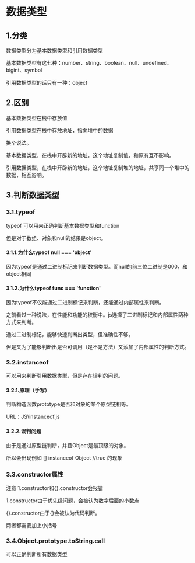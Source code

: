 # 数据类型

## 1.分类

数据类型分为基本数据类型和引用数据类型

基本数据类型有这七种：number、string、boolean、null、undefined、bigint、symbol

引用数据类型的话只有一种：object

## 2.区别

基本数据类型在栈中存放值

引用数据类型在栈中存放地址，指向堆中的数据

换个说法。

基本数据类型，在栈中开辟新的地址，这个地址复制值，和原有互不影响。

引用数据类型，在栈中开辟新的地址，这个地址复制堆的地址，共享同一个堆中的数据，相互影响。

## 3.判断数据类型

### 3.1.typeof

typeof 可以用来正确判断基本数据类型和function

但是对于数组、对象和null的结果是object。

#### 3.1.1.为什么typeof null === 'object'

因为typeof是通过二进制标记来判断数据类型。而null的前三位二进制是000，和object相同

#### 3.1.2.为什么typeof func === 'function'

因为typeof不仅能通过二进制标记来判断，还能通过内部属性来判断。

之前看过一种说法，在性能和功能的权衡中。js选择了二进制标记和内部属性两种方式来判断。

通过二进制标记，能够快速判断出类型，但准确性不够。

但是又为了能够判断出是否可调用（是不是方法）又添加了内部属性的判断方式。

### 3.2.instanceof

可以用来判断引用数据类型，但是存在误判的问题。

#### 3.2.1.原理（手写）

判断构造函数prototype是否和对象的某个原型链相等。

URL：JS\instanceof.js

#### 3.2.2.误判问题

由于是通过原型链判断，并且Object是最顶级的对象。

所以会出现例如 [] instanceof Object //true 的现象

### 3.3.constructor属性

注意 1.constructor和{}.constructor会报错

1.constructor由于优先级问题，会被认为数字后面的小数点

{}.constructor由于{}会被认为代码判断。

两者都需要加上小括号

### 3.4.Object.prototype.toString.call

可以正确判断所有数据类型
